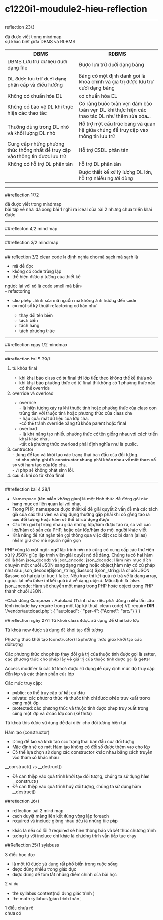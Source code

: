 # c1220i1-moudule2-hieu-reflection
<hr>
reflection 23/2

đã được viết trong mindmap<br>
sự khác biệt giữa DBMS và RDBMS<br>
<table>
<tr>
<th>DBMS</th>
<th>RDBMS</th>
</tr>
<tr>
<td>DBMS Lưu trữ dữ liệu dưới dạng file</td>
<td>Được lưu trữ dưới dạng bảng</td>
</tr>

<tr>
<td>DL được lưu trữ duới dạng phân cấp và điều hướng</td>
<td>Bảng có một định danh goi là khóa chính và giá trị được lưu trữ dưới dạng bảng</td>
</tr>

<tr>
<td>Không có chuẩn hóa DL</td>
<td>có chuẩn hóa DL</td>
</tr>

<tr>
<td>Không có bảo vệ DL khi thực hiện các thao tác</td>
<td>Có ràng buôc toàn vẹn đảm bảo toàn vẹn DL khi thực hiện các thao tác DL như thêm sửa xóa...</td>
</tr>

<tr>
<td>Thường dùng trong DL nhỏ và khối lượng DL nhỏ</td>
<td>Hỗ trợ một cấu trúc bảng và quan hệ giữa chúng để truy cập vào thông tin lưu trữ</td>
</tr>

<tr>
<td>Cung cấp những phương thức thống nhất để truy cập vào thông tin được lưu trữ</td>
<td>Hỗ trợ CSDL phân tán</td>
</tr>

<tr>
<td>Không có hỗ trợ DL phân tán</td>
<td>hỗ trợ DL phân tán</td>
</tr>

<tr>
<td></td>
<td>Được thiết kế xử lý lượng DL lớn, hỗ trợ nhiều người dùng</td>
</tr>
</table>
<hr>

##reflection 17/2

đã được viết trong mindmap<br>
bài tập về nhà:
đã xong bài 1
nghĩ ra ideal của bài 2 nhưng chưa triển khai được
<hr>

##reflecton 4/2
mind map

<hr>

##reflection 3/2 
mind map
<hr>
## reflection 2/2
clean code là định nghĩa cho mã sạch
mã sạch là
<ul>
<li>mã dễ đọc</li>
<li>không có code trùng lặp</li>
<li>thể hiện được ý tưởng của thiết kế</li>
</ul>
ngược lại với nó là code smell(mã bẩn)<br>
- refactoring
<ul>
<li>cho phép chỉnh sửa mã nguồn mà không ảnh hưởng đến code</li>
<li>có một số kỹ thuật refactoring cơ bản như</li>
<ul>
<li>thay đổi tên biến</li>
<li>tách biến</li>
<li>tách hằng</li>
<li>tách phương thức</li>
</ul>
</ul>

<hr>
##reflection ngay 1/2
mindmap
<hr>
##reflection bai 5 29/1
<ol>
<li>từ khóa final</li> 
<ul>
<li>khi khai báo class có từ final thì lớp tiếp theo không thể kế thừa nó</li>
<li>khi khai báo phương thức có từ final thì không có 1 phương thức nào có thể override</li>
</ul>
<li>override và overload</li>
<ul>
<li>override</li>
- là hiện tượng xảy ra khi thuộc tính hoặc phương thức của class con trùng tên với thuộc tính hoặc phương thức của class cha
<br>- hậu quả: mát dữ liệu của lớp cha.
<br>-có thể tránh override bằng từ khóa parent hoặc final
<li>overload</li>
- là khả năng tạo nhiều phương thức có tên giống nhau với cách triển khai khác nhau
<br>-tất cả phương thức overload phải định nghĩa như là public.
</ul>
<li>contructor</li>
- dùng để tạo và khỏi tạo các trạng thái ban đầu của đối tượng.<br>
- có cho phép ghi đè constructor nhưng phải khác nhau về mặt tham số so với hàm tạo của lớp cha.<br>
- vì php sẽ không phát sinh lỗi.
<li>câu 4: khi có từ khóa final</li>
</ol>


<hr>

##reflection bai 4 28/1
<ul>
<li>Namespace (tên miền không gian) là một hình thức để đóng gói các hạng mục có liên quan lại với nhau</li>
<li>Trong PHP, namespace được thiết kế để giải quyết 2 vấn đề mà các tách giả của các thư viện và ứng dụng thường gặp phải khi cố gắng tạo ra các đối tượng hoặc hàm có thể tái sử dụng được</li>
<li>Các tên gọi bị trùng nhau giữa những lớp/hàm được tạo ra, so với các lớp/hàm có sẵn của PHP, hoặc các lớp/hàm do một người khác viết</li>
<li>Khả năng để rút ngắn tên gọi thông qua việc đặt các bí danh (alias) nhằm giữ cho mã nguồn ngắn gọn</li>
</ul>
PHP cũng là một ngôn ngữ lập trình nên nó cũng có cung cấp các thư viện xử lý JSON giúp lập trình viên giải quyết nó dễ dàng. Chúng ta có hai hàm đó là hàm json_decode và json_encode:
json_decode: Hàm này mục đích chuyển một chuỗi JSON sang dạng mảng hoặc object,hàm này có cú pháp như sau: json_decode($json_string, $assoc)
$json_string: là chuỗi JSON
$assoc có hai giá trị true / false. Nếu true thì kết quả nó trả về là dạng array, ngược lại nếu false thì kết quả trả về dạng object. Mặc định là false.
json_encode: Hàm sẽ chuyển một mảng trong PHP hoặc object trong PHP thành chuỗi JSON.

-Cách dùng Composer : Autoload (Tránh cho việc phải dùng nhiều lần câu lệnh include hay require trong một tập kỹ thuật clean code)
VD:require __DIR__ . '/vendor/autoload.php';
{
"autoload": {
"psr-4": {"Acme\\": "src/"}
}
}

##reflection ngày 27/1
Từ khoá class được sử dụng để khai báo lớp

Từ khoá new được sử dụng để khởi tạo đối tượng

Phương thức khởi tạo (constructor) là phương thức giúp khởi tạo các đốitượng

Các phương thức cho phép thay đổi giá trị của thuộc tính được gọi là setter, các phương thức cho phép lấy về giá trị của thuộc tính được gọi là getter

Access modifier là các từ khoá được sử dụng để quy định mức độ truy cập đến lớp và các thành phần của lớp

Các mức truy cập:
<ul>
<li>public: có thể truy cập từ bất cứ đâu</li>

<li>private: các phương thức và thuộc tính chỉ được phép truy xuất trong cùng một lớp</li>

<li>protected: các phương thức và thuộc tính được phép truy xuất trong cùng một lớp và ở các lớp con (kế thừa)</li>
</ul>

Từ khoá this được sử dụng để đại diện cho đối tượng hiện tại

Hàm tạo (constructor)
<ul>
<li>Dùng để tạo và khởi tạo các trạng thái ban đầu của đối tượng</li>

<li>Mặc định sẽ có một Hàm tạo không có đối số được thêm vào cho lớp</li>

<li>Có thể lựa chọn sử dụng các constructor khác nhau bằng cách truyền vào tham số khác nhau</li>
</ul>

__construct() vs __destruct()
<ul>
<li>Để can thiệp vào quá trình khởi tạo đối tượng, chúng ta sử dụng hàm __construct()</li>

<li>Để can thiệp vào quá trình huỷ đối tượng, chúng ta sử dụng hàm __destruct()</li>
</ul>

##reflection 26/1
- reflection bài 2 mind map
- cách duyệt mảng liên kết dùng vòng lặp foreach
- required và include giông nhau đều là nhúng file php
<ul>
<li>khác là nếu có lỗi ở required sẽ hiện thông báo và kết thúc chương trình</li>
<li>tương tự với include chỉ khác là chương trình vẫn tiếp tục chạy</li>
</ul>

##Reflection 25/1
sylabuss
<p>3 điều học đọc <br>
<ul>
<li>là một từ được sử dụng rất phổ biến trong cuộc sống</li>
<li>được dùng nhiều trong giáo dục</li>
<li>được dùng để tóm tắt những điểm chính của bài học</li>
</ul></p>
<p>2 ví dụ <br>
<ul>
<li>the syllabus content(nội dung giáo trình )</li>
<li>the math syllabus (giáo trình toán )</li>
</ul></p>
<p>1 điều chưa rõ<br>
chưa có</p>
